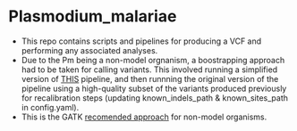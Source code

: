 # Plasmodium_malariae

- This repo contains scripts and pipelines for producing a VCF and performing any associated analyses.
- Due to the Pm being a non-model orgnanism, a boostrapping approach had to be taken for calling variants. This involved running a simplified version of [THIS](https://github.com/JacobAFW/Variant_Calling_Pipeline) pipeline, and then runnning the original version of the pipeline using a high-quality subset of the variants produced previously for recalibration steps (updating known_indels_path & known_sites_path in config.yaml).
- This is the GATK [recomended approach](https://gatk.broadinstitute.org/hc/en-us/articles/360035890531-Base-Quality-Score-Recalibration-BQSR-) for non-model organisms.
